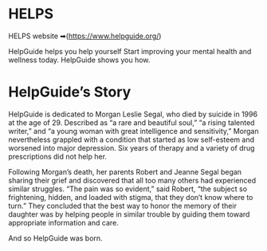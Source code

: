 # HELPS
HELPS website ➡(https://www.helpguide.org/)

HelpGuide helps you help yourself
Start improving your mental health and wellness today. HelpGuide shows you how.

# HelpGuide’s Story
HelpGuide is dedicated to Morgan Leslie Segal, who died by suicide in 1996 at the age of 29. Described as “a rare and beautiful soul,” “a rising talented writer,” and “a young woman with great intelligence and sensitivity,” Morgan nevertheless grappled with a condition that started as low self-esteem and worsened into major depression. Six years of therapy and a variety of drug prescriptions did not help her.

Following Morgan’s death, her parents Robert and Jeanne Segal began sharing their grief and discovered that all too many others had experienced similar struggles. “The pain was so evident,” said Robert, “the subject so frightening, hidden, and loaded with stigma, that they don’t know where to turn.” They concluded that the best way to honor the memory of their daughter was by helping people in similar trouble by guiding them toward appropriate information and care.

And so HelpGuide was born.
